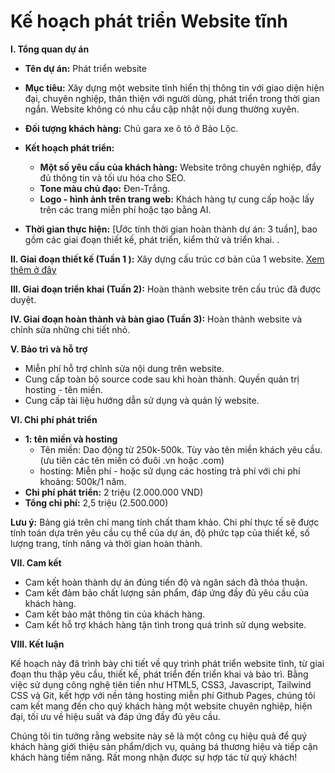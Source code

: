 # Kế hoạch phát triển Website tĩnh

**I. Tổng quan dự án**

* **Tên dự án:** Phát triển website 
* **Mục tiêu:** Xây dựng một website tĩnh hiển thị thông tin với giao diện hiện đại, chuyên nghiệp, thân thiện với người dùng, phát triển trong thời gian ngắn. Website không có nhu cầu cập nhật nội dung thường xuyên.
* **Đối tượng khách hàng:** Chủ gara xe ô tô ở Bảo Lộc.
* **Kết hoạch phát triển:**
    *  **Một số yêu cầu của khách hàng:** Website trông chuyên nghiệp, đẩy đủ thông tin và tối ưu hóa cho SEO.
    *  **Tone màu chủ đạo:** Đen-Trắng.
    *  **Logo - hình ảnh trên trang web:** Khách hàng tự cung cấp hoặc lấy trên các trang miễn phí hoặc tạo bằng AI.

* **Thời gian thực hiện:** [Ước tính thời gian hoàn thành dự án: 3 tuần], bao gồm các giai đoạn thiết kế, phát triển, kiểm thử và triển khai. .


**II. Giai đoạn thiết kế (Tuần 1 ):** Xây dựng cấu trúc cơ bản của 1 website. [Xem thêm ở đây](./giaodien.md) 

**III. Giai đoạn triển khai (Tuần 2):** Hoàn thành website trên cấu trúc đã được duyệt. 

**IV. Giai đoạn hoàn thành và bàn giao (Tuần 3):** Hoàn thành website và chỉnh sửa những chi tiết nhỏ. 



**V. Bảo trì và hỗ trợ**
*  Miễn phí hỗ trợ chỉnh sửa nội dung trên website.
*  Cung cấp toàn bộ source code sau khi hoàn thành. Quyền quản trị hosting - tên miền.
*  Cung cấp tài liệu hướng dẫn sử dụng và quản lý website.

**VI. Chi phí phát triển**

*  **1: tên miền và hosting** 
    *  Tên miền: Dao động từ 250k-500k. Tùy vào tên miền khách yêu cầu. (ưu tiên các tên miền có đuôi .vn hoặc .com)
    *  hosting: Miễn phí - hoặc sử dụng các hosting trả phí với chi phí khoảng: 500k/1 năm.
*  **Chi phí phát triển:** 2 triệu (2.000.000 VND)
*  **Tổng chi phí:** 2,5 triệu (2.500.000)

**Lưu ý:** Bảng giá trên chỉ mang tính chất tham khảo. Chi phí thực tế sẽ được tính toán dựa trên yêu cầu cụ thể của dự án, độ phức tạp của thiết kế, số lượng trang, tính năng và thời gian hoàn thành.

**VII. Cam kết**

*  Cam kết hoàn thành dự án đúng tiến độ và ngân sách đã thỏa thuận.
*  Cam kết đảm bảo chất lượng sản phẩm, đáp ứng đầy đủ yêu cầu của khách hàng.
*  Cam kết bảo mật thông tin của khách hàng.
*  Cam kết hỗ trợ khách hàng tận tình trong quá trình sử dụng website.

**VIII. Kết luận**

Kế hoạch này đã trình bày chi tiết về quy trình phát triển website tĩnh, từ giai đoạn thu thập yêu cầu, thiết kế, phát triển đến triển khai và bảo trì. Bằng việc sử dụng công nghệ tiên tiến như HTML5, CSS3, Javascript, Tailwind CSS và Git, kết hợp với nền tảng hosting miễn phí Github Pages, chúng tôi cam kết mang đến cho quý khách hàng một website chuyên nghiệp, hiện đại, tối ưu về hiệu suất và đáp ứng đầy đủ yêu cầu. 

Chúng tôi tin tưởng rằng website này sẽ là một công cụ hiệu quả để quý khách hàng giới thiệu sản phẩm/dịch vụ, quảng bá thương hiệu và tiếp cận khách hàng tiềm năng. Rất mong nhận được sự hợp tác từ quý khách!
